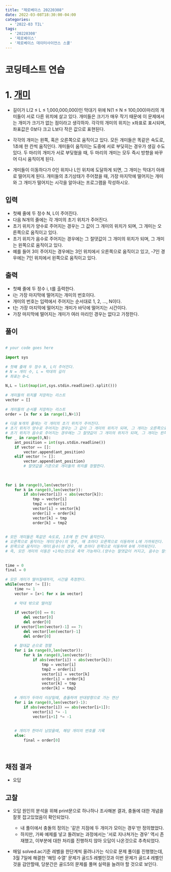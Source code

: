 ```yaml
---
title: "제로베이스 20220308"
date: 2022-03-08T18:30:00-04:00
categories:
  - '2022-03 TIL'
tags:
  - '20220308'
  - '제로베이스'
  - '제로베이스 데이터사이언스 스쿨'
---
```


# 코딩테스트 연습

# 1. [개미](https://www.acmicpc.net/problem/2136)

* 길이가 L(2 ≤ L ≤ 1,000,000,000)인 막대기 위에 N(1 ≤ N ≤ 100,000)마리의 개미들이 서로 다른 위치에 살고 있다. 개미들은 크기가 매우 작기 때문에 이 문제에서는 개미가 크기가 없는 점이라고 생각하자. 각각의 개미의 위치는 x좌표로 표시되며, 좌표값은 0보다 크고 L보다 작은 값으로 표현된다.

* 각각의 개미는 왼쪽, 혹은 오른쪽으로 움직이고 있다. 모든 개미들은 똑같은 속도로, 1초에 한 칸씩 움직인다. 개미들이 움직이는 도중에 서로 부딪히는 경우가 생길 수도 있다. 두 마리의 개미가 서로 부딪혔을 때, 두 마리의 개미는 모두 즉시 방향을 바꾸어 다시 움직이게 된다.

* 개미들이 이동하다가 0인 위치나 L인 위치에 도달하게 되면, 그 개미는 막대기 아래로 떨어지게 된다. 개미들의 초기상태가 주어졌을 때, 가장 마지막에 떨어지는 개미와 그 개미가 떨어지는 시각을 알아내는 프로그램을 작성하시오.

## 입력

* 첫째 줄에 두 정수 N, L이 주어진다. 
* 다음 N개의 줄에는 각 개미의 초기 위치가 주어진다. 
* 초기 위치가 양수로 주어지는 경우는 그 값이 그 개미의 위치가 되며, 그 개미는 오른쪽으로 움직이고 있다.
* 초기 위치가 음수로 주어지는 경우에는 그 절댓값이 그 개미의 위치가 되며, 그 개미는 왼쪽으로 움직이고 있다. 
* 예를 들어 3이 주어지는 경우에는 3인 위치에서 오른쪽으로 움직이고 있고, -7인 경우에는 7인 위치에서 왼쪽으로 움직이고 있다.

## 출력

* 첫째 줄에 두 정수 i, t를 출력한다. 
* i는 가장 마지막에 떨어지는 개미의 번호이다. 
* 개미의 번호는 입력에서 주어지는 순서대로 1, 2, …, N이다. 
* t는 가장 마지막에 떨어지는 개미가 바닥에 떨어지는 시간이다. 
* 가장 마지막에 떨어지는 개미가 여러 마리인 경우는 없다고 가정한다.

## 풀이

```py

# your code goes here
 
import sys
 
# 첫째 줄에 두 정수 N, L이 주어진다.
# N = 개미 수, L = 막대의 길이
# 좌표는 0~L
 
N,L = list(map(int,sys.stdin.readline().split()))
 
# 개미들의 위치를 저장하는 리스트
vector = []
 
# 개미들의 순서를 저장하는 리스트
order = [x for x in range(1,N+1)]
 
# 다음 N개의 줄에는 각 개미의 초기 위치가 주어진다.
# 초기 위치가 양수로 주어지는 경우는 그 값이 그 개미의 위치가 되며, 그 개미는 오른쪽으로 움직이고 있다.
# 초기 위치가 음수로 주어지는 경우에는 그 절댓값이 그 개미의 위치가 되며, 그 개미는 왼쪽으로 움직이고 있다.
for _ in range(0,N):
	ant_position = int(sys.stdin.readline())
	if vector == []:
		vector.append(ant_position)
	elif vector != []:
		vector.append(ant_position)
		# 절댓값을 기준으로 개미들의 위치를 정렬한다.
 
 
 
for i in range(0,len(vector)):
	for k in range(0,len(vector)):
		if abs(vector[i]) < abs(vector[k]):
			tmp = vector[i]
			tmp2 = order[i]
			vector[i] = vector[k]
			order[i] = order[k]
			vector[k] = tmp
			order[k] = tmp2
 
 
# 모든 개미들은 똑같은 속도로, 1초에 한 칸씩 움직인다.
# 오른쪽으로 움직이는 개미(양수)의 경우, 매 초마다 오른쪽으로 이동하여 L에 가까워진다.
# 왼쪽으로 움직이는 개미(음수)의 경우, 매 초마다 왼쪽으로 이동하여 0에 가까워진다.
# 즉, 모든 개미의 이동은 +1하는것으로 축약 가능하다.(양수는 절댓값이 커지고, 음수는 절댓값이 작아진다.)
 
 
time = 0
final = 0
 
# 모든 개미가 떨어질때까지, 시간을 측정한다.
while(vector != []):
	time += 1
	vector = [x+1 for x in vector]
 
	# 막대 밖으로 떨어짐
 
	if vector[0] == 0:
		del vector[0]
		del order[0]
	if vector[len(vector)-1] == 7:
		del vector[len(vector)-1]
		del order[0]
 
	# 절대값 순으로 정렬
	for i in range(0,len(vector)):	
		for k in range(0,len(vector)):
			if abs(vector[i]) < abs(vector[k]):
				tmp = vector[i]
				tmp2 = order[i]
				vector[i] = vector[k]
				order[i] = order[k]
				vector[k] = tmp
				order[k] = tmp2
 
	# 개미가 두마리 이상일때, 충돌하여 반대방향으로 가는 연산
	for i in range(0,len(vector)-1):
		if abs(vector[i]) == abs(vector[i+1]):
			vector[i] *= -1
			vector[i+1] *= -1
 
 
	# 개미가 한마리 남았을때, 해당 개미의 번호를 기록
	else:
		final = order[0]
 
 

```

## 채점 결과

* 오답

## 고찰

* 오답 원인의 분석을 위해 print문으로 하나하나 조사해본 결과, 충돌에 대한 개념을 잘못 잡고있었음이 확인되었다.

	* 내 풀이에서 충돌의 정의는 '같은 지점에 두 개미가 모이는 경우'만 정의했었다.
	* 하지만, 가짜 예제를 넣고 돌려보는 과정에서는 '서로 지나쳐가는 경우' 역시 존재했고, 이부분에 대한 처리를 진행하지 않아 오답이 나온것으로 추측되었다.

* 매일 solved.ac기준 레벨을 한단계씩 올려나가는 식으로 문제 풀이를 진행했는데, 3월 7일에 해결한 '해밍 수열' 문제가 골드5 레벨인것과 이번 문제가 골드4 레벨인것을 감안할때, 당분간은 골드5의 문제를 풀며 실력을 늘려야 할 것으로 보인다.




